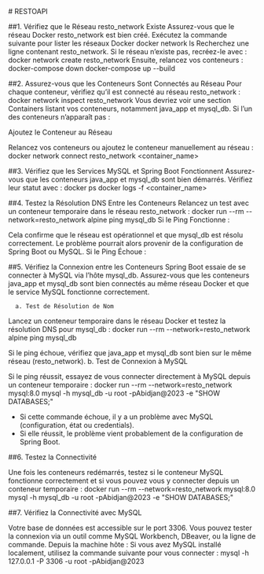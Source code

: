 #   R E S T O A P I 

##1. Vérifiez que le Réseau resto_network Existe
   Assurez-vous que le réseau Docker resto_network est bien créé. Exécutez la commande suivante pour lister les réseaux Docker 
      docker network ls
   Recherchez une ligne contenant resto_network. Si le réseau n’existe pas, recréez-le avec :
      docker network create resto_network
   Ensuite, relancez vos conteneurs :
      docker-compose down
      docker-compose up --build

##2. Assurez-vous que les Conteneurs Sont Connectés au Réseau
   Pour chaque conteneur, vérifiez qu’il est connecté au réseau resto_network :
       docker network inspect resto_network
   Vous devriez voir une section Containers listant vos conteneurs, notamment java_app et mysql_db. Si l’un des conteneurs n’apparaît pas :

  Ajoutez le Conteneur au Réseau

  Relancez vos conteneurs ou ajoutez le conteneur manuellement au réseau :
       docker network connect resto_network <container_name>


##3. Vérifiez que les Services MySQL et Spring Boot Fonctionnent
  Assurez-vous que les conteneurs java_app et mysql_db sont bien démarrés. Vérifiez leur statut avec :
       docker ps
       docker logs -f <container_name>


##4. Testez la Résolution DNS Entre les Conteneurs
  Relancez un test avec un conteneur temporaire dans le réseau resto_network :
       docker run --rm --network=resto_network alpine ping mysql_db
  Si le Ping Fonctionne :

  Cela confirme que le réseau est opérationnel et que mysql_db est résolu correctement. 
  Le problème pourrait alors provenir de la configuration de Spring Boot ou MySQL.
  Si le Ping Échoue :




##5. Vérifiez la Connexion entre les Conteneurs
  Spring Boot essaie de se connecter à MySQL via l’hôte mysql_db. Assurez-vous que les conteneurs java_app et mysql_db sont bien connectés au même réseau Docker
  et que le service MySQL fonctionne correctement.

      a. Test de Résolution de Nom
  Lancez un conteneur temporaire dans le réseau Docker et testez la résolution DNS pour mysql_db :
       docker run --rm --network=resto_network alpine ping mysql_db

  Si le ping échoue, vérifiez que java_app et mysql_db sont bien sur le même réseau (resto_network).
      b. Test de Connexion à MySQL

  Si le ping réussit, essayez de vous connecter directement à MySQL depuis un conteneur temporaire :
        docker run --rm --network=resto_network mysql:8.0 mysql -h mysql_db -u root -pAbidjan@2023 -e "SHOW DATABASES;"

  - Si cette commande échoue, il y a un problème avec MySQL (configuration, état ou credentials).
  - Si elle réussit, le problème vient probablement de la configuration de Spring Boot.


##6. Testez la Connectivité

Une fois les conteneurs redémarrés, testez si le conteneur MySQL fonctionne correctement et si vous pouvez vous y connecter depuis un conteneur temporaire :
     docker run --rm --network=resto_network mysql:8.0 mysql -h mysql_db -u root -pAbidjan@2023 -e "SHOW DATABASES;"

##7. Vérifiez la Connectivité avec MySQL

   Votre base de données est accessible sur le port 3306. Vous pouvez tester la connexion via un outil comme MySQL Workbench, DBeaver, ou la ligne de commande.
   Depuis la machine hôte :
Si vous avez MySQL installé localement, utilisez la commande suivante pour vous connecter :
        mysql -h 127.0.0.1 -P 3306 -u root -pAbidjan@2023



 
 

